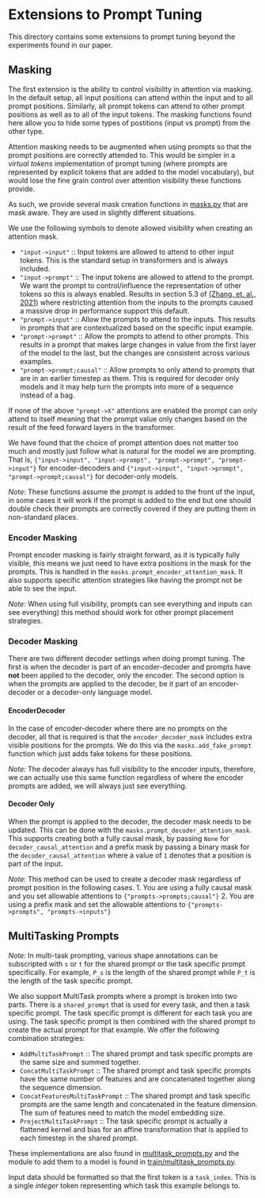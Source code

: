 # Extensions to Prompt Tuning

This directory contains some extensions to prompt tuning beyond the experiments
found in our paper.

## Masking

The first extension is the ability to control visibility in attention via
masking. In the default setup, all input positions can attend within the input
and to all prompt positions. Similarly, all prompt tokens can attend to other
prompt positions as well as to all of the input tokens. The masking functions
found here allow you to hide some types of postitions (input vs prompt) from
the other type.

Attention masking needs to be augmented when using prompts so that the prompt
positions are correctly attended to. This would be simpler in a _virtual
tokens_ implementation of prompt tuning (where prompts are represented by
explicit tokens that are added to the model vocabulary), but would lose the
fine grain control over attention visibility these functions provide.

As such, we provide several mask creation functions in
[masks.py](https://github.com/google-research/prompt-tuning/tree/main/prompt_tuning/extended/masks.py) that
are mask aware. They are used in slightly different situations.

We use the following symbols to denote allowed visibility when creating an
attention mask.

*   `"input->input"` :: Input tokens are allowed to attend to other input
    tokens. This is the standard setup in transformers and is always included.
*   `"input->prompt"` :: The input tokens are allowed to attend to the prompt.
    We want the prompt to control/influence the representation of other tokens
    so this is always enabled. Results in section 5.3 of
    [(Zhang, et. al., 2021)](https://arxiv.org/abs/2106.10715) where
    restricting attention from the inputs to the prompts caused a massive drop
    in performance support this default.
*   `"prompt->input"` :: Allow the prompts to attend to the inputs. This results
    in prompts that are contextualized based on the specific input example.
*   `"prompt->prompt"` :: Allow the prompts to attend to other prompts. This
    results in a prompt that makes large changes in value from the first layer
    of the model to the last, but the changes are consistent across various
    examples.
*   `"prompt->prompt;causal"` :: Allow prompts to only attend to prompts that
    are in an earlier timestep as them. This is required for decoder only models
    and it may help turn the prompts into more of a sequence instead of a bag.

If none of the above `"prompt->X"` attentions are enabled the prompt can only
attend to itself meaning that the prompt value only changes based on the result
of the feed forward layers in the transformer.

We have found that the choice of prompt attention does not matter too much and
mostly just follow what is natural for the model we are prompting. That is,
`{"input->input", "input->prompt", "prompt->prompt", "prompt->input"}` for
encoder-decoders and `{"input->input", "input->prompt",
"prompt->prompt;causal"}` for decoder-only models.

_Note:_ These functions assume the prompt is added to the front of the
input, in some cases it will work if the prompt is added to the end but one
should double check their prompts are correctly covered if they are putting them
in non-standard places.

### Encoder Masking

Prompt encoder masking is fairly straight forward, as it is typically fully
visible, this means we just need to have extra positions in the mask for the
prompts. This is handled in the `masks.prompt_encoder_attention_mask`. It also
supports specific attention strategies like having the prompt not be able to see
the input.

_Note:_ When using full visibility, prompts can see everything and inputs can
see everything) this method should work for other prompt placement strategies.

### Decoder Masking

There are two different decoder settings when doing prompt tuning. The first is
when the decoder is part of an encoder-decoder and prompts have **not** been
applied to the decoder, only the encoder. The second option is when the prompts
are applied to the decoder, be it part of an encoder-decoder or a decoder-only
language model.

#### EncoderDecoder

In the case of encoder-decoder where there are no prompts on the decoder, all
that is required is that the `encoder_decoder_mask` includes extra visible
positions for the prompts. We do this via the `masks.add_fake_prompt` function
which just adds fake tokens for these positions.

_Note:_ The decoder always has full visibility to the encoder inputs, therefore,
we can actually use this same function regardless of where the encoder prompts
are added, we will always just see everything.

#### Decoder Only

When the prompt is applied to the decoder, the decoder mask needs to be updated.
This can be done with the `masks.prompt_decoder_attention_mask`. This supports
creating both a fully causal mask, by passing `None` for
`decoder_causal_attention` and a prefix mask by passing a binary mask for the
`decoder_causal_attention` where a value of `1` denotes that a position is part
of the input.

_Note:_ This method can be used to create a decoder mask regardless of prompt
position in the following cases. 1. You are using a fully causal mask and you
set allowable attentions to `{"prompts->prompts;causal"}` 2. You are using a
prefix mask and set the allowable attentions to `{"prompts->prompts",
"prompts->inputs"}`

## MultiTasking Prompts

_Note:_ In multi-task prompting, various shape annotations can be subscripted
with `s` or `t` for the shared prompt or the task specific prompt specifically.
For example, `P_s` is the length of the shared prompt while `P_t` is the length
of the task specific prompt.

We also support MultiTask prompts where a prompt is broken into two parts. There
is a `shared_prompt` that is used for every task, and then a task specific
prompt. The task specific prompt is different for each task you are using. The
task specific prompt is then combined with the shared prompt to create the
actual prompt for that example. We offer the following combination strategies:

*   `AddMultiTaskPrompt` :: The shared prompt and task specific prompts are the
    same size and summed together.
*   `ConcatMultiTaskPrompt` :: The shared prompt and task specific prompts have
    the same number of features and are concatenated together along the sequence
    dimension.
*   `ConcatFeaturesMultiTaskPrompt` :: The shared prompt and task specific
    prompts are the same length and concatenated in the feature dimension. The
    sum of features need to match the model embedding size.
*   `ProjectMultiTaskPrompt` :: The task specific prompt is actually a flattened
    kernel and bias for an affine transformation that is applied to each
    timestep in the shared prompt.

These implementations are also found in
[multitask_prompts.py](https://github.com/google-research/prompt-tuning/tree/main/prompt_tuning/extended/multitask_prompts.py)
and the module to add them to a model is found in
[train/multitask_prompts.py](https://github.com/google-research/prompt-tuning/tree/main/prompt_tuning/extended/train/multitask_prompts.py).

Input data should be formatted so that the first token is a `task_index`. This
is a single _integer_ token representing which task this example belongs to.
